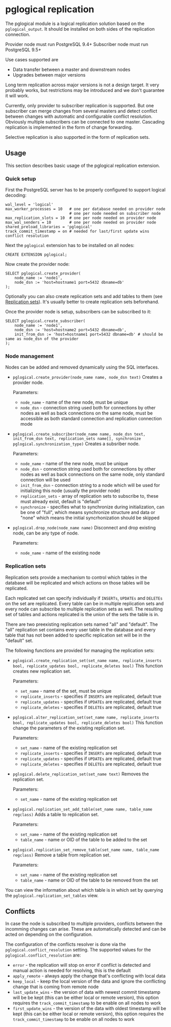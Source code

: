 # pglogical replication

The pglogical module is a logical replication solution based on the
`pglogical_output`. It should be installed on both sides of the replication
connection.

Provider node must run PostgreSQL 9.4+
Subscriber node must run PostgreSQL 9.5+

Use cases supported are
* Data transfer between a master and downstream nodes
* Upgrades between major versions

Long term replication across major versions is not a design target. It very probably works, but restrictions may be introduced and we don't guarantee it will work.

Currently, only provider to subscriber replication is supported. But one subscriber can
merge changes from several masters and detect conflict between changes with
automatic and configurable conflict resolution. Obviously multiple subscribers can
be connected to one master. Cascading replication is implemented in the form of
change forwarding.

Selective replication is also supported in the form of replication sets.

## Usage

This section describes basic usage of the pglogical replication extension.

### Quick setup

First the PostgreSQL server has to be properly configured to support logical
decoding:

    wal_level = 'logical'
    max_worker_processes = 10	# one per database needed on provider node
								# one per node needed on subscriber node
    max_replication_slots = 10	# one per node needed on provider node
    max_wal_senders = 10		# one per node needed on provider node
    shared_preload_libraries = 'pglogical'
    track_commit_timestamp = on	# needed for last/first update wins conflict resolution

Next the `pglogical` extension has to be installed on all nodes:

    CREATE EXTENSION pglogical;

Now create the provider node:

    SELECT pglogical.create_provider(
        node_name := 'node1',
        node_dsn := 'host=hostname1 port=5432 dbname=db'
    );

Optionally you can also create replication sets and add tables to them (see
[Replication sets](#replication-sets)). It's usually better to create replication sets beforehand.

Once the provider node is setup, subscribers can be subscribed to it:

	SELECT pglogical.create_subscriber(
		node_name := 'node1',
        node_dsn := 'host=hostname2 port=5432 dbname=db',
        init_from_dsn := 'host=hostname1 port=5432 dbname=db' # should be same as node_dsn of the provider
	);

### Node management

Nodes can be added and removed dynamically using the SQL interfaces.

- `pglogical.create_provider(node_name name, node_dsn text)`
  Creates a provider node.

  Parameters:
  - `node_name` - name of the new node, must be unique
  - `node_dsn` - connection string used both for connections by other nodes as
    well as back connections on the same node, must be accessible as both
    standard connection and replication connection mode

- `pglogical.create_subscriber(node_name name, node_dsn text, init_from_dsn
  text, replication_sets name[], synchronize pglogical.synchronization_type)`
  Creates a subsriber node.

  Parameters:
  - `node_name` - name of the new node, must be unique
  - `node_dsn` - connection string used both for connections by other nodes as
    well as back connections on the same node, only standard connection will be
    used
  - `init_from_dsn` - connection string to a node which will be used for
    initializing this node (usually the provider node)
  - `replication_sets` - array of replication sets to subscribe to, these must
    already exist, default is "default"
  - `synchronize` - specifies what to synchronize during initialization, can be
    one of "full", which means synchronize structure and data or "none" which
    means the initial syncrhonization should be skipped

- `pglogical.drop_node(node_name name)`
  Disconnect and drop existing node, can be any type of node.

  Parameters:
  - `node_name` - name of the existing node

### Replication sets

Replication sets provide a mechanism to control which tables in the database
will be replicated and which actions on those tables will be replicated.

Each replicated set can specify individually if `INSERTs`, `UPDATEs` and
`DELETEs` on the set are replicated. Every table can be in multiple replication
sets and every node can subscribe to multiple replication sets as well. The
resulting set of tables and actions replicated is the union of the sets the
table is in.

There are two preexisting replication sets named "all" and "default". The "all"
replication set contains every user table in the database and every table that
has not been added to specific replication set will be in the "default" set.

The following functions are provided for managing the replication sets:

- `pglogical.create_replication_set(set_name name, replicate_inserts bool, replicate_updates bool, replicate_deletes bool)`
  This function creates new replication set.

  Parameters:
  - `set_name` - name of the set, must be unique
  - `replicate_inserts` - specifies if `INSERTs` are replicated, default true
  - `replicate_updates` - specifies if `UPDATEs` are replicated, default true
  - `replicate_deletes` - specifies if `DELETEs` are replicated, default true

- `pglogical.alter_replication_set(set_name name, replicate_inserts bool, replicate_updates bool, replicate_deletes bool)`
  This function change the parameters of the existing replication set.

  Parameters:
  - `set_name` - name of the existing replication set
  - `replicate_inserts` - specifies if `INSERTs` are replicated, default true
  - `replicate_updates` - specifies if `UPDATEs` are replicated, default true
  - `replicate_deletes` - specifies if `DELETEs` are replicated, default true

- `pglogical.delete_replication_set(set_name text)`
  Removes the replication set.

  Parameters:
  - `set_name` - name of the existing replication set

- `pglogical.replication_set_add_table(set_name name, table_name regclass)`
  Adds a table to replication set.

  Parameters:
  - `set_name` - name of the existing replication set
  - `table_name` - name or OID of the table to be added to the set

- `pglogical.replication_set_remove_table(set_name name, table_name regclass)`
  Remove a table from replication set.

  Parameters:
  - `set_name` - name of the existing replication set
  - `table_name` - name or OID of the table to be removed from the set

You can view the information about which table is in which set by querying the
`pglogical.replication_set_tables` view.

## Conflicts

In case the node is subscribed to multiple providers, conflicts between the
incomming changes can arise. These are automatically detected and can be acted
on depending on the configuration.

The configuration of the conflicts resolver is done via the
`pglogical.conflict_resolution` setting. The supported values for the
`pglogical.conflict_resolution` are:

- `error` - the replication will stop on error if conflict is detected and
  manual action is needed for resolving, this is the default
- `apply_remote` - always apply the change that's conflicting with local data
- `keep_local` - keep the local version of the data and ignore the conflicting
  change that is coming from remote node
- `last_update_wins` - the version of data with newest commit timestamp will be
  be kept (this can be either local or remote version), this option requires
  the `track_commit_timestamp` to be enable on all nodes to work
- `first_update_wins` - the version of the data with oldest timestamp will be
  kept (this can be either local or remote version), this option requires the
  `track_commit_timestamp` to be enable on all nodes to work
